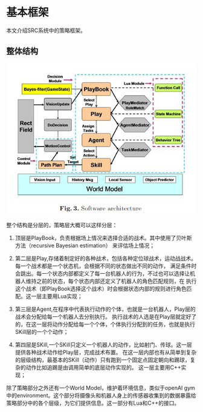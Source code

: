 # 基本框架

本文介绍SRC系统中的策略框架。

## 整体结构

![structure](strategy_framework.assets/structure.png)

整个结构是分层的，策略层大概可以这样分层：

1. 顶层是PlayBook，负责根据场上情况来选择合适的战术。其中使用了贝叶斯方法（recursive Bayesian estimation） 来评估场上情况；

2. 第二层是Play,存储着制定好的各种战术，包括各种定位球战术，运动战战术。每一个战术都是一个状态机，会根据不同的状态做出不同的动作， 满足条件时会跳出。每一个状态内部都定义了每一台机器人的行为，不过也可以选择让机器人维持之前的状态，每个状态内部还定义了机器人的角色匹配规则，在 执行这个战术（即PlayBook选择这个战术）时会根据状态内部的规则进行角色匹配。这一层主要用Lua实现；

3. 第三层是Agent,在程序中代表执行动作的个体，也就是一台机器人，Play层的战术会分配给每一个机器人去分别执行。 执行战术的人选是在Play层就定好了的，在这一层将动作分配给每一个个体，个体执行分配到的任务，也就是执行SKill层的一个个动作；

4. 第四层是SKill,一个SKill只定义一个机器人的动作，比如射门、传球。这一层提供各种战术动作给Play层，完成战术布置。 在这一层内部也有从简单到复杂的层级结构，最基本的SKill（动作）只有跑到一个固定点固定朝向和踢球，复杂的动作比如追踢是由调用简单的底层动作实现的。 这一层主要用C++实现；

除了策略部分之外还有一个World Model，维护着环境信息，类似于openAI gym中的environment。这个部分将摄像头和机器人身上的传感器收集到的数据暴露给 策略部分中的各个层级，为它们提供信息。这一部分有Lua和C++的接口。
